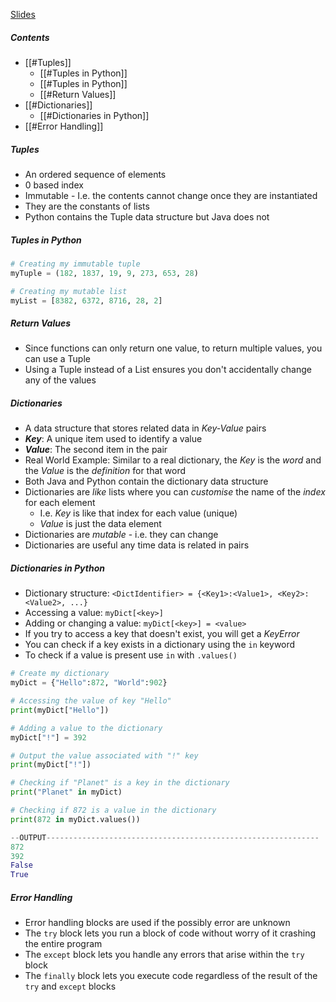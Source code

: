 [Slides](https://ele.exeter.ac.uk/pluginfile.php/5248955/mod_resource/content/2/Tuples%20and%20Dictionaries.pdf)


##### Contents
 - [[#Tuples]]
	 - [[#Tuples in Python]]
	 - [[#Tuples in Python]]
	 - [[#Return Values]]
 - [[#Dictionaries]]
	 - [[#Dictionaries in Python]]
 - [[#Error Handling]]


##### Tuples
 - An ordered sequence of elements
 - 0 based index
 - Immutable - I.e. the contents cannot change once they are instantiated
 - They are the constants of lists
 - Python contains the Tuple data structure but Java does not


##### Tuples in Python
```python
# Creating my immutable tuple
myTuple = (182, 1837, 19, 9, 273, 653, 28)

# Creating my mutable list
myList = [8382, 6372, 8716, 28, 2]
```


##### Return Values
 - Since functions can only return one value, to return multiple values, you can use a Tuple
 - Using a Tuple instead of a List ensures you don't accidentally change any of the values


##### Dictionaries
 - A data structure that stores related data in *Key-Value* pairs
 - ***Key***: A unique item used to identify a value
 - ***Value***: The second item in the pair
 - Real World Example: Similar to a real dictionary, the *Key* is the *word* and the *Value* is the *definition* for that word
 - Both Java and Python contain the dictionary data structure
 - Dictionaries are *like* lists where you can *customise* the name of the *index* for each element
	 - I.e. *Key* is like that index for each value (unique)
	 - *Value* is just the data element
 - Dictionaries are *mutable* - i.e. they can change
 - Dictionaries are useful any time data is related in pairs


##### Dictionaries in Python
 - Dictionary structure: `<DictIdentifier> = {<Key1>:<Value1>, <Key2>:<Value2>, ...}`
 - Accessing a value: `myDict[<key>]`
 - Adding or changing a value: `myDict[<key>] = <value>`
 - If you try to access a key that doesn't exist, you will get a *KeyError*
 - You can check if a key exists in a dictionary using the `in` keyword
 - To check if a value is present use `in` with `.values()`
```python
# Create my dictionary
myDict = {"Hello":872, "World":902}

# Accessing the value of key "Hello"
print(myDict["Hello"])

# Adding a value to the dictionary
myDict["!"] = 392

# Output the value associated with "!" key
print(myDict["!"])

# Checking if "Planet" is a key in the dictionary
print("Planet" in myDict)

# Checking if 872 is a value in the dictionary
print(872 in myDict.values())

--OUTPUT-------------------------------------------------------------
872
392
False
True
```


##### Error Handling
 - Error handling blocks are used if the possibly error are unknown
 - The `try` block lets you run a block of code without worry of it crashing the entire program
 - The `except` block lets you handle any errors that arise within the `try` block
 - The `finally` block lets you execute code regardless of the result of the `try` and `except` blocks




